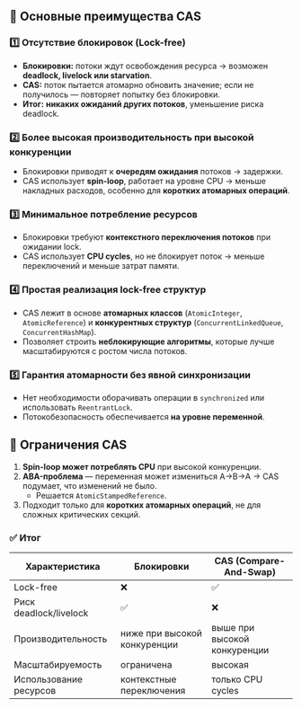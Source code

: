 ## 🔹 Основные преимущества CAS
### 1️⃣ **Отсутствие блокировок (Lock-free)**
- **Блокировки:** потоки ждут освобождения ресурса → возможен **deadlock, livelock или starvation**.
- **CAS:** поток пытается атомарно обновить значение; если не получилось — повторяет попытку без блокировки.
- **Итог:** **никаких ожиданий других потоков**, уменьшение риска deadlock.
### 2️⃣ **Более высокая производительность при высокой конкуренции**
- Блокировки приводят к **очередям ожидания** потоков → задержки.
- CAS использует **spin-loop**, работает на уровне CPU → меньше накладных расходов, особенно для **коротких атомарных операций**.
### 3️⃣ **Минимальное потребление ресурсов**
- Блокировки требуют **контекстного переключения потоков** при ожидании lock.
- CAS использует **CPU cycles**, но не блокирует поток → меньше переключений и меньше затрат памяти.
### 4️⃣ **Простая реализация lock-free структур**
- CAS лежит в основе **атомарных классов** (`AtomicInteger`, `AtomicReference`) и **конкурентных структур** (`ConcurrentLinkedQueue`, `ConcurrentHashMap`).
- Позволяет строить **неблокирующие алгоритмы**, которые лучше масштабируются с ростом числа потоков.
### 5️⃣ **Гарантия атомарности без явной синхронизации**
- Нет необходимости оборачивать операции в `synchronized` или использовать `ReentrantLock`.
- Потокобезопасность обеспечивается **на уровне переменной**.
## 🔹 Ограничения CAS
1. **Spin-loop может потреблять CPU** при высокой конкуренции.
2. **ABA-проблема** — переменная может измениться A→B→A → CAS подумает, что изменений не было.
    - Решается `AtomicStampedReference`.
3. Подходит только для **коротких атомарных операций**, не для сложных критических секций.
### ✅ Итог

|Характеристика|Блокировки|CAS (Compare-And-Swap)|
|---|---|---|
|Lock-free|❌|✅|
|Риск deadlock/livelock|✅|❌|
|Производительность|ниже при высокой конкуренции|выше при высокой конкуренции|
|Масштабируемость|ограничена|высокая|
|Использование ресурсов|контекстные переключения|только CPU cycles|
